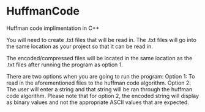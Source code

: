 # HuffmanCode
Huffman code implimentation in C++

You will need to create .txt files that will be read in. 
The .txt files will go into the same location as your project so that it can be read in.

The encoded/compressed files will be located in the same location as the .txt files after running the program as option 1.

There are two options when you are going to run the program:
Option 1: To read in the aforementioned files to the huffman code algorithm.
Option 2: The user will enter a string and that string will be ran through the huffman code algorithm.
Please note that for option 2, the encoded string will display as binary values and not the appropriate ASCII values that are expected.
